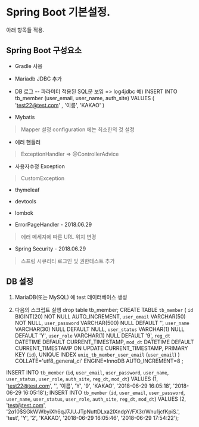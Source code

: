 # Spring Boot 기본설정.
아래 항목들 적용.


## Spring Boot 구성요소

- Gradle 사용

- Mariadb JDBC 추가

- DB 로그
-- 파라미터 적용된 SQL문 보임 => log4jdbc
	예) INSERT INTO tb_member (user_email, user_name, auth_site) VALUES ( 'test22@test.com' , '이름', 'KAKAO' ) 

- Mybatis
> Mapper 설정
> configuration 에는 최소한의 것 설정

- 에러 핸들러
> ExceptionHandler => @ControllerAdvice

- 사용자수정 Exception
> CustomException

- thymeleaf

- devtools

- lombok

- ErrorPageHandler - 2018.06.29
> 에러 메세지에 따른 URL 위치 변경

- Spring Security - 2018.06.29
> 스프링 시큐리티 로그인 및 권한테스트 추가


## DB 설정
1. MariaDB(또는 MySQL) 에 test 데이터베이스 생성

2. 다음의 스크립트 실행
drop table tb_member;
CREATE TABLE `tb_member` (
	`id` BIGINT(20) NOT NULL AUTO_INCREMENT,
	`user_email` VARCHAR(50) NOT NULL,
	`user_password` VARCHAR(500) NULL DEFAULT '',
	`user_name` VARCHAR(30) NULL DEFAULT NULL,
	`user_status` VARCHAR(1) NULL DEFAULT 'Y',
	`user_role` VARCHAR(1) NULL DEFAULT '9',
	`reg_dt` DATETIME DEFAULT CURRENT_TIMESTAMP,
	`mod_dt` DATETIME DEFAULT CURRENT_TIMESTAMP ON UPDATE CURRENT_TIMESTAMP,
	PRIMARY KEY (`id`),
	UNIQUE INDEX `uniq_tb_member_user_email` (`user_email`)
)
COLLATE='utf8_general_ci'
ENGINE=InnoDB
AUTO_INCREMENT=8
;

INSERT INTO `tb_member` (`id`, `user_email`, `user_password`, `user_name`, `user_status`, `user_role`, `auth_site`, `reg_dt`, `mod_dt`) VALUES (1, 'test22@test.com', '', '이름', 'Y', '9', 'KAKAO', '2018-06-29 16:05:18', '2018-06-29 16:05:18');
INSERT INTO `tb_member` (`id`, `user_email`, `user_password`, `user_name`, `user_status`, `user_role`, `auth_site`, `reg_dt`, `mod_dt`) VALUES (2, 'test@test.com', '$2a$10$SGkWWbyiXh6qJ7JU.JTpNuttDLxa2lXndpY/FX3r/Wnu1jcfKpiS.', 'test', 'Y', '2', 'KAKAO', '2018-06-29 16:05:46', '2018-06-29 17:54:22');

